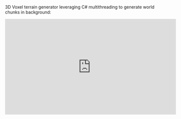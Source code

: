3D Voxel terrain generator leveraging C# multithreading to generate world chunks in background:

<iframe width="560" height="315" src="https://www.youtube.com/embed/lmGU3_SfWBQ?si=hFM8rO9D-x4W-7bD" title="YouTube video player" frameborder="0" allow="accelerometer; autoplay; clipboard-write; encrypted-media; gyroscope; picture-in-picture; web-share" allowfullscreen></iframe>
